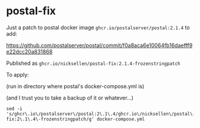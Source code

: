 # postal-fix

Just a patch to postal docker image `ghcr.io/postalserver/postal:2.1.4` to add:

https://github.com/postalserver/postal/commit/f0a8aca6e10064fb16daefff9e22dcc20a831868

Published as `ghcr.io/nicksellen/postal-fix:2.1.4-frozenstringpatch`

To apply:

(run in directory where postal's docker-compose.yml is)

(and I trust you to take a backup of it or whatever...)

```
sed -i 's/ghcr\.io\/postalserver\/postal:2\.1\.4/ghcr.io\/nicksellen\/postal\-fix:2\.1\.4\-frozenstringpatch/g' docker-compose.yml
```
